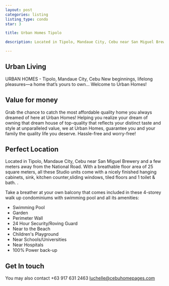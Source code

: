 ```yaml
---
layout: post
categories: listing
listing_type: condo
star: 3

title: Urban Homes Tipolo

description: Located in Tipolo, Mandaue City, Cebu near San Miguel Brewery and a few meters away from the National Road. With a breathable floor area of 25 square meters, all these Studio units come with a nicely finished hanging cabinets, sink, kitchen counter,sliding windows, tiled floors and 1 toilet & bath.

---
```


## Urban Living

URBAN HOMES - Tipolo, Mandaue City, Cebu New beginnings, lifelong pleasures—a home that’s yours to own… Welcome to Urban Homes!

## Value for money

Grab the chance to catch the most affordable quality home you always dreamed of here at Urban Homes! Helping you realize your dream of owning that dream house of top-quality that reflects your distinct taste and style at unparalleled value, we at Urban Homes, guarantee you and your family the quality life you deserve. Hassle-free and worry-free!

## Perfect Location

Located in Tipolo, Mandaue City, Cebu near San Miguel Brewery and a few meters away from the National Road. With a breathable floor area of 25 square meters, all these Studio units come with a nicely finished hanging cabinets, sink, kitchen counter,sliding windows, tiled floors and 1 toilet & bath. . 

Take a breather at your own balcony that comes included in these 4-storey walk up condominiums with swimming pool and all its amenities: 

- Swimming Pool
- Garden 
- Perimeter Wall 
- 24 Hour Security/Roving Guard 
- Near to the Beach 
- Children's Playground 
- Near Schools/Universities 
- Near Hospitals 
- 100% Power back-up

## Get In touch
You may also contact +63 917 631 2463 
[luchelle@cebuhomepages.com](mailto:luchelle@cebuhomepages.com)
